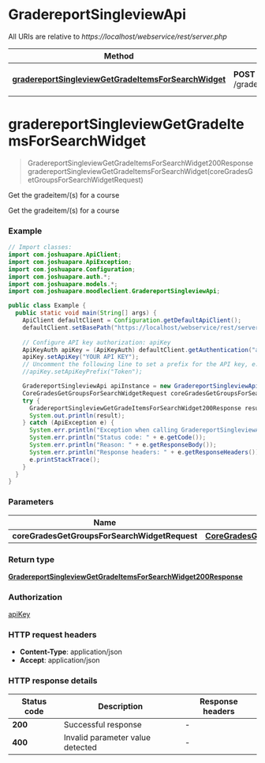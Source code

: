 # GradereportSingleviewApi

All URIs are relative to *https://localhost/webservice/rest/server.php*

| Method | HTTP request | Description |
|------------- | ------------- | -------------|
| [**gradereportSingleviewGetGradeItemsForSearchWidget**](GradereportSingleviewApi.md#gradereportSingleviewGetGradeItemsForSearchWidget) | **POST** /gradereport_singleview_get_grade_items_for_search_widget | Get the gradeitem/(s) for a course |


<a id="gradereportSingleviewGetGradeItemsForSearchWidget"></a>
# **gradereportSingleviewGetGradeItemsForSearchWidget**
> GradereportSingleviewGetGradeItemsForSearchWidget200Response gradereportSingleviewGetGradeItemsForSearchWidget(coreGradesGetGroupsForSearchWidgetRequest)

Get the gradeitem/(s) for a course

Get the gradeitem/(s) for a course

### Example
```java
// Import classes:
import com.joshuapare.ApiClient;
import com.joshuapare.ApiException;
import com.joshuapare.Configuration;
import com.joshuapare.auth.*;
import com.joshuapare.models.*;
import com.joshuapare.moodleclient.GradereportSingleviewApi;

public class Example {
  public static void main(String[] args) {
    ApiClient defaultClient = Configuration.getDefaultApiClient();
    defaultClient.setBasePath("https://localhost/webservice/rest/server.php");
    
    // Configure API key authorization: apiKey
    ApiKeyAuth apiKey = (ApiKeyAuth) defaultClient.getAuthentication("apiKey");
    apiKey.setApiKey("YOUR API KEY");
    // Uncomment the following line to set a prefix for the API key, e.g. "Token" (defaults to null)
    //apiKey.setApiKeyPrefix("Token");

    GradereportSingleviewApi apiInstance = new GradereportSingleviewApi(defaultClient);
    CoreGradesGetGroupsForSearchWidgetRequest coreGradesGetGroupsForSearchWidgetRequest = new CoreGradesGetGroupsForSearchWidgetRequest(); // CoreGradesGetGroupsForSearchWidgetRequest | 
    try {
      GradereportSingleviewGetGradeItemsForSearchWidget200Response result = apiInstance.gradereportSingleviewGetGradeItemsForSearchWidget(coreGradesGetGroupsForSearchWidgetRequest);
      System.out.println(result);
    } catch (ApiException e) {
      System.err.println("Exception when calling GradereportSingleviewApi#gradereportSingleviewGetGradeItemsForSearchWidget");
      System.err.println("Status code: " + e.getCode());
      System.err.println("Reason: " + e.getResponseBody());
      System.err.println("Response headers: " + e.getResponseHeaders());
      e.printStackTrace();
    }
  }
}
```

### Parameters

| Name | Type | Description  | Notes |
|------------- | ------------- | ------------- | -------------|
| **coreGradesGetGroupsForSearchWidgetRequest** | [**CoreGradesGetGroupsForSearchWidgetRequest**](CoreGradesGetGroupsForSearchWidgetRequest.md)|  | |

### Return type

[**GradereportSingleviewGetGradeItemsForSearchWidget200Response**](GradereportSingleviewGetGradeItemsForSearchWidget200Response.md)

### Authorization

[apiKey](../README.md#apiKey)

### HTTP request headers

 - **Content-Type**: application/json
 - **Accept**: application/json

### HTTP response details
| Status code | Description | Response headers |
|-------------|-------------|------------------|
| **200** | Successful response |  -  |
| **400** | Invalid parameter value detected |  -  |


